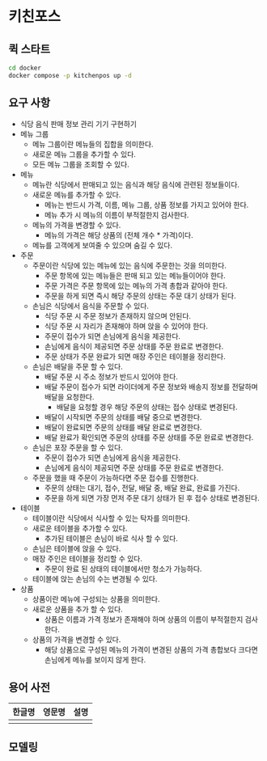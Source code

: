 # 키친포스

## 퀵 스타트

```sh
cd docker
docker compose -p kitchenpos up -d
```

## 요구 사항
- 식당 음식 판매 정보 관리 기기 구현하기
- 메뉴 그룹
  - 메뉴 그룹이란 메뉴들의 집합을 의미한다.
  - 새로운 메뉴 그룹을 추가할 수 있다.
  - 모든 메뉴 그룹을 조회할 수 있다.
- 메뉴
  - 메뉴란 식당에서 판매되고 있는 음식과 해당 음식에 관련된 정보들이다.
  - 새로운 메뉴를 추가할 수 있다.
    - 메뉴는 반드시 가격, 이름, 메뉴 그룹, 상품 정보를 가지고 있어야 한다.
    - 메뉴 추가 시 메뉴의 이름이 부적절한지 검사한다.
  - 메뉴의 가격을 변경할 수 있다.
    - 메뉴의 가격은 해당 상품의 (전체 개수 * 가격)이다.
  - 메뉴를 고객에게 보여줄 수 있으며 숨길 수 있다.
- 주문
  - 주문이란 식당에 있는 메뉴에 있는 음식에 주문한는 것을 의미한다.
    - 주문 항목에 있는 메뉴들은 판매 되고 있는 메뉴들이어야 한다.
    - 주문 가격은 주문 항목에 있는 메뉴의 가격 총합과 같아야 한다.
    - 주문을 하게 되면 즉시 해당 주문의 상태는 주문 대기 상태가 된다.
  - 손님은 식당에서 음식을 주문할 수 있다.
    - 식당 주문 시 주문 정보가 존재하지 않으며 안된다.
    - 식당 주문 시 자리가 존재해야 하며 앉을 수 있어야 한다.
    - 주문이 접수가 되면 손님에게 음식을 제공한다.
    - 손님에게 음식이 제공되면 주문 상태를 주문 완료로 변경한다.
    - 주문 상태가 주문 완료가 되면 매장 주인은 테이블을 정리한다.
  - 손님은 배달을 주문 할 수 있다.
    - 배달 주문 시 주소 정보가 반드시 있어야 한다.
    - 배달 주문이 접수가 되면 라이더에게 주문 정보와 배송지 정보를 전달하며 배달을 요청한다.
      - 배달을 요청할 경우 해당 주문의 상태는 접수 상태로 변경된다.
    - 배달이 시작되면 주문의 상태를 배달 중으로 변경한다.
    - 배달이 완료되면 주문의 상태를 배달 완료로 변경한다.
    - 배달 완료가 확인되면 주문의 상태를 주문 상태를 주문 완료로 변경한다.
  - 손님은 포장 주문을 할 수 있다.
    - 주문이 접수가 되면 손님에게 음식을 제공한다.
    - 손님에게 음식이 제공되면 주문 상태를 주문 완료로 변경한다.
  - 주문을 했을 때 주문이 가능하다면 주문 접수를 진행한다.
    - 주문의 상태는 대기, 접수, 전달, 배달 중, 배달 완료, 완료를 가진다.
    - 주문을 하게 되면 가장 먼저 주문 대기 상태가 된 후 접수 상태로 변경된다.
- 테이블
  - 테이블이란 식당에서 식사할 수 있는 탁자를 의미한다.
  - 새로운 테이블을 추가할 수 있다.
    - 추가된 테이블은 손님이 바로 식사 할 수 있다.
  - 손님은 테이블에 앉을 수 있다.
  - 매장 주인은 테이블을 정리할 수 있다.
    - 주문이 완료 된 상태의 테이블에서만 청소가 가능하다.
  - 테이블에 앉는 손님의 수는 변경될 수 있다.
- 상품
  - 상품이란 메뉴에 구성되는 상품을 의미한다.
  - 새로운 상품을 추가 할 수 있다.
    - 상품은 이름과 가격 정보가 존재해야 하며 상품의 이름이 부적절한지 검사한다.
  - 상품의 가격을 변경할 수 있다.
    - 해당 상품으로 구성된 메뉴의 가격이 변경된 상품의 가격 총합보다 크다면 손님에게 메뉴를 보이지 않게 한다.

## 용어 사전

| 한글명 | 영문명 | 설명 |
| --- | --- | --- |
|  |  |  |

## 모델링
